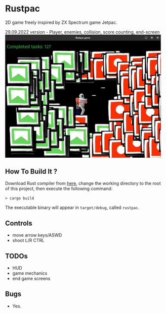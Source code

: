 # Rustpac

2D game freely inspired by ZX Spectrum game Jetpac.

29.09.2022 version - Player, enemies, collision, score counting, end-screen
<img alt="Description" src="https://github.com/PavelVavruska/rustpac/blob/master/rustpac_20220929.png">


## How To Build It ?

Download Rust compiler from [here](https://www.rust-lang.org/en-US/), change the working directory to the root of this project, then execute the following command:

```
> cargo build
```

The executable binary will appear in `target/debug`, called `rustpac`.

## Controls

- move arrow keys/ASWD
- shoot L/R CTRL 

## TODOs

- HUD
- game mechanics
- end game screens

## Bugs

- Yes.
